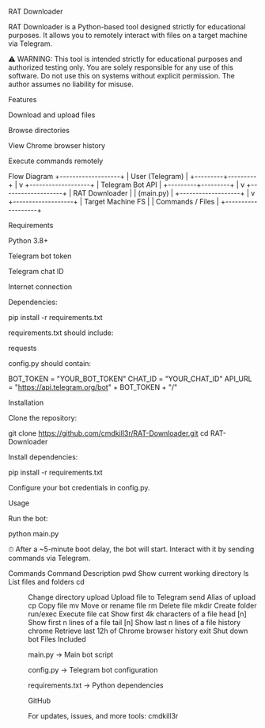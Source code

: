RAT Downloader

RAT Downloader is a Python-based tool designed strictly for educational purposes.
It allows you to remotely interact with files on a target machine via Telegram.

⚠️ WARNING: This tool is intended strictly for educational purposes and authorized testing only.
You are solely responsible for any use of this software.
Do not use this on systems without explicit permission.
The author assumes no liability for misuse.


Features

Download and upload files

Browse directories

View Chrome browser history

Execute commands remotely

Flow Diagram
+-------------------+
|   User (Telegram) |
+---------+---------+
          |
          v
+-------------------+
|  Telegram Bot API |
+---------+---------+
          |
          v
+-------------------+
|   RAT Downloader  |
|   (main.py)       |
+-------------------+
          |
          v
+-------------------+
| Target Machine FS |
| Commands / Files  |
+-------------------+

Requirements

Python 3.8+

Telegram bot token

Telegram chat ID

Internet connection

Dependencies:

pip install -r requirements.txt


requirements.txt should include:

requests


config.py should contain:

BOT_TOKEN = "YOUR_BOT_TOKEN"
CHAT_ID = "YOUR_CHAT_ID"
API_URL = "https://api.telegram.org/bot" + BOT_TOKEN + "/"

Installation

Clone the repository:

git clone https://github.com/cmdkill3r/RAT-Downloader.git
cd RAT-Downloader


Install dependencies:

pip install -r requirements.txt


Configure your bot credentials in config.py.

Usage

Run the bot:

python main.py


⏱ After a ~5-minute boot delay, the bot will start.
Interact with it by sending commands via Telegram.

Commands
Command	Description
pwd	Show current working directory
ls	List files and folders
cd <dir>	Change directory
upload <file>	Upload file to Telegram
send <file>	Alias of upload
cp <src> <dst>	Copy file
mv <src> <dst>	Move or rename file
rm <file>	Delete file
mkdir <folder>	Create folder
run/exec <file>	Execute file
cat <file>	Show first 4k characters of a file
head <file> [n]	Show first n lines of a file
tail <file> [n]	Show last n lines of a file
history chrome	Retrieve last 12h of Chrome browser history
exit	Shut down bot
Files Included

main.py → Main bot script

config.py → Telegram bot configuration

requirements.txt → Python dependencies

GitHub

For updates, issues, and more tools: cmdkill3r

